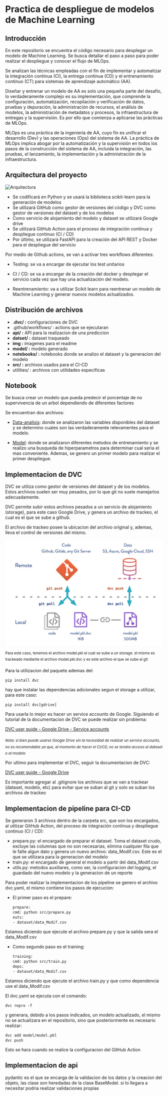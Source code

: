 # Practica de despliegue de modelos de Machine Learning

## Introducción
En este repositorio se encuentra el código necesario para desplegar un modelo de Machine Learning. Se busca detallar el paso a paso para poder realizar el despliegue y conocer el flujo de MLOps.

Se analizan las técnicas empleadas con el fin de implementar y automatizar la integración continua (CI), la entrega continua (CD) y el entrenamiento continuo (CT) para sistemas de aprendizaje automático (AA).

Diseñar y entrenar un modelo de AA es solo una pequeña parte del desafío, lo verdaderamente complejo es su implementación, que comprende la configuración, automatización, recopilación y verificación de datos, pruebas y depuración, la administración de recursos, el análisis de modelos, la administración de metadatos y procesos, la infraestructura de entregas y la supervisión. Es por ello que comienza a aplicarse las prácticas de MLOps.

MLOps es una práctica de la ingeniería de AA, cuyo fin es unificar el desarrollo (Dev) y las operaciones (Ops) del sistema de AA. La práctica de MLOps implica abogar por la automatización y la supervisión en todos los pasos de la construcción del sistema de AA, incluida la integración, las pruebas, el lanzamiento, la implementación y la administración de la infraestructura.

## Arquitectura del proyecto
![Arquitectura](img/Arquitectura.png)

- Se codificará en Python y se usará la biblioteca scikit-learn para la generación de modelos
- Se utilizará GitHub como gestor de versiones del código y DVC como gestor de versiones del dataset y de los modelos
- Como servicio de alojamiento del modelo y dataset se utilizará Google drive
- Se utilizará GitHub Action para el proceso de integración continua y despliegue continuo (CI / CD)
- Por último, se utilizará FastAPI para la creación del API REST y Docker para el despliegue del servicio

Por medio de Github actions, se van a activar tres workflows diferentes:

- Testing: se va a encargar de ejecutar los test unitarios

- CI / CD: se va a encargar de la creación del docker y desplegar el servicio cada vez que hay una actualización del modelo.

- Reentrenamiento: va a utilizar Scikit learn para reentrenar un modelo de Machine Learning y generar nuevos modelos actualizados.

## Distribución de archivos

- **.dvc/ :** configuraciones de DVC
- .github/workflows/ : actions que se ejecutaran
- **api/ :** API para la realizacion de una prediccion
- **datset/ :** dataset traqueado
- **img :** imagenes para el readme
- **model/ :** modelo generado
- **notebooks/ :** notebooks donde se analizo el dataset y la generacion del modelo
- **src/ :** archivos usados para el CI-CD
- utilities/ : archivos con utilidades especificas

## Notebook
Se busca crear un modelo que pueda predecir el porcentaje de no supervivencia de un arbol dependiendo de diferentes factores

Se encuentran dos archivos:
-  [Data-analisis](notebook\data-analisis.ipynb): donde se analizaron las variables disponibles del dataset y se determino cuales son las verdaderamente relevamentes para el modelo.

-  [Model](notebook\model.ipynb): donde se analizaron diferentes metodos de entrenamiento y se realizo una busqueda de hiperparametros para determinar cual seria el mas conveniente. Ademas, se genero un primer modelo para realizar el primer despliegue.

## Implementacion de DVC

DVC se utiliza como gestor de versiones del dataset y de los modelos. Estos archivos suelen ser muy pesados, por lo que git no suele manejarlos adecuadamente. 

DVC permite subir estos archivos pesados a un servicio de alojamiento (storage), para este caso Google Drive, y genera un archivo de trackeo, el cual es el que se sube a github. 

El archivo de trackeo posee la ubicacion del archivo original y, ademas, lleva el control de versiones del mismo.

![Arquitectura](img/esquema-dvc.png)

<sup>Para este caso, tenemos el archivo model.pkl el cual se sube a un storage. el mismo es trackeado mediante el archivo model.pkl.dvc y es este archivo el que se sube al git</sup>

Para la utilizacion del paquete ademas del:

    pip install dvc

hay que instalar las dependencias adicionales segun el storage a utilizar, para este caso:

    pip install dvc[gdrive]

Para usarla lo mejor es hacer un service accounts de Google. Siguiendo el tutorial de la documentacion de DVC se puede realizar sin problema:

[DVC user guide - Google Drive - Service accounts](https://dvc.org/doc/user-guide/data-management/remote-storage/google-drive#using-service-accounts)

<sub>*Nota: si bien puede usarse Google Drive sin la necesidad de realizar un service accounts, no es recomendable ya que, al momento de hacer el CI/CD, no se tendra acceso al dataset o al modelo*</sub>

Por ultimo para implementar el DVC, seguir la documentacion de DVC:

[DVC user guide - Google Drive](https://dvc.org/doc/user-guide/data-management/remote-storage/google-drive)

Es importante agregar al .gitignore los archivos que se van a trackear (dataset, modelo, etc) para evitar que se suban al git y solo se suban los archivos de trackeo

## Implementacion de pipeline para CI-CD

Se generaron 3 archivos dentro de la carpeta src, que son los encargados, al utilizar GitHub Action, del proceso de integración continua y despliegue continuo (CI / CD):

- prepare.py: el encargado de preparar el dataset. Toma el dataset crudo, excluye las columnas que no son necesarias, elimina cualquier fila que le falte algun dato y genera un nuevo archivo: data_Modif.csv. Este es el que se utilizara para la generacion del modelo
- train.py:  el encargado de general el modelo a partir del data_Modif.csv
- utils.py: metodos auxiliares, como ser, la configuracion del logging, el guardado del nuevo modelo y la generacion de un reporte

Para poder realizar la implementacion de los pipeline se genero el archivo dvc.yaml, el mismo contiene los pasos de ejecucion:

- El primer paso es el prepare:
    ```
    prepare:
    cmd: python src/prepare.py
    outs:
    - dataset/data_Modif.csv
    ```
Estamos diciendo que ejecute el archivo prepare.py y que la salida sera el data_Modif.csv

- Como segundo paso es el training:
    ```
    training:
    cmd: python src/train.py
    deps:
    - dataset/data_Modif.csv
    ```
Estamos diciendo que ejecute el archivo train.py y que como dependencia use el data_Modif.csv

El dvc.yaml se ejecuta con el comando:

    dvc repro -f

y generara, debido a los pasos indicados, un modelo actualizado, el mismo no se actualizara en el repositorio, sino que posteriormente es necesario realizar:

    dvc add model/model.pkl
    dvc push

Esto se hara cuando se realice la configuracion del GitHub Action


## Implementacion de api

pydantic es el que se encarga de la validacion de los datos y la creacion del objeto, las clase son heredadas de la clase BaseModel. si lo llegara a necesitar podria realizar validaciones propias